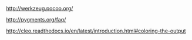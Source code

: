 http://werkzeug.pocoo.org/
   
http://pygments.org/faq/

http://cleo.readthedocs.io/en/latest/introduction.html#coloring-the-output
